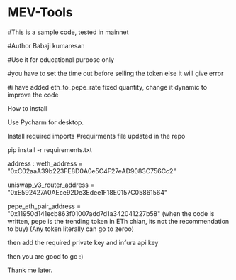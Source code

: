 # MEV-Tools

#This is a sample code, tested in mainnet

#Author Babaji kumaresan

#Use it for educational purpose only

#you have to set the time out before selling the token else it will give error

#i have added eth_to_pepe_rate fixed quantity, change it dynamic to improve the code


How to install

Use Pycharm for desktop.

Install required imports
#requirments file updated in the repo

pip install -r requirements.txt 

address :
weth_address = "0xC02aaA39b223FE8D0A0e5C4F27eAD9083C756Cc2"

uniswap_v3_router_address = "0xE592427A0AEce92De3Edee1F18E0157C05861564"

pepe_eth_pair_address = "0x11950d141ecb863f01007add7d1a342041227b58"
(when the code is written, pepe is the trending token in ETh chian, its not the recommendation to buy)
(Any token literally can go to zeroo)

then add the required private key and infura api key

then you are good to go :)

Thank me later.
